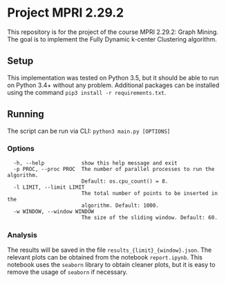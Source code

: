 # Project MPRI 2.29.2

This repository is for the project of the course MPRI 2.29.2: Graph Mining. The goal is to implement the Fully Dynamic k-center Clustering algorithm.

## Setup

This implementation was tested on Python 3.5, but it should be able to run on Python 3.4+ without any problem. Additional packages can be installed using the command `pip3 install -r requirements.txt`.

## Running

The script can be run via CLI: `python3 main.py [OPTIONS]`

### Options

```
  -h, --help            show this help message and exit
  -p PROC, --proc PROC  The number of parallel processes to run the algorithm.
                        Default: os.cpu_count() = 8.
  -l LIMIT, --limit LIMIT
                        The total number of points to be inserted in the
                        algorithm. Default: 1000.
  -w WINDOW, --window WINDOW
                        The size of the sliding window. Default: 60.

```

### Analysis

The results will be saved in the file `results_{limit}_{window}.json`. The relevant plots can be obtained from the notebook `report.ipynb`. This notebook uses the `seaborn` library to obtain cleaner plots, but it is easy to remove the usage of `seaborn` if necessary.
